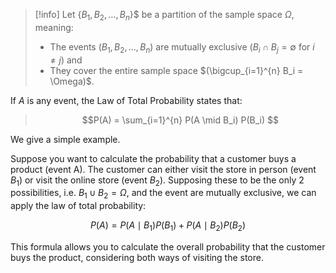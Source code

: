 >[!info]
>Let $\{B_1, B_2, \dots, B_n\}$$ be a partition of the sample space $\Omega$, meaning:
>- The events $(B_1, B_2, \dots, B_n)$ are mutually exclusive $(B_i \cap B_j = \emptyset\ \text{for}\ i \neq j)$ and
>- They cover the entire sample space $(\bigcup_{i=1}^{n} B_i = \Omega)$.
>
If $A$ is any event, the Law of Total Probability states that:
>$$P(A) = \sum_{i=1}^{n} P(A \mid B_i) P(B_i)
$$




We give a simple example.

Suppose you want to calculate the probability that a customer buys a product (event A). The customer can either visit the store in person (event $B_1$) or visit the online store (event $B_2$).
Supposing these to be the only 2 possibilities, i.e. $B_1 \cup B_2 = \Omega$, and the event are mutually exclusive, we can apply the law of total probability:

$$
P(A) = P(A \mid B_1) P(B_1) + P(A \mid B_2) P(B_2)
$$

This formula allows you to calculate the overall probability that the customer buys the product, considering both ways of visiting the store.
